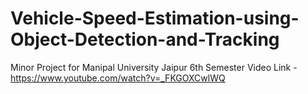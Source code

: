# Vehicle-Speed-Estimation-using-Object-Detection-and-Tracking
Minor Project for Manipal University Jaipur 6th Semester
Video Link - https://www.youtube.com/watch?v=_FKGOXCwlWQ
